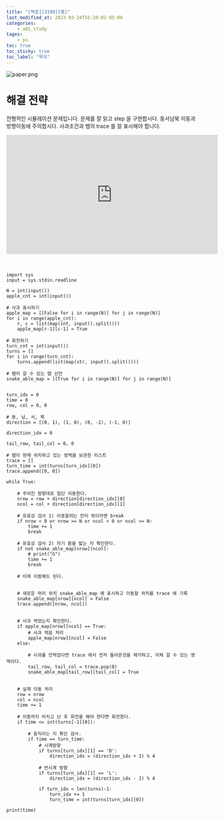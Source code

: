 ```yaml
---
title: "[백준][3190][뱀]"
last_modified_at: 2023-03-24T16:20:02-05:00
categories:
    - a01_study
tages:
    - ps
toc: true
toc_sticky: true
toc_label: "목차"
---
```


![paper.png](../../../image/ps.png)

# 해결 전략

전형적인 시뮬레이션 문제입니다. 문제를 잘 읽고 step 을 구현합시다. 동서남북 이동과 방향이동에 주의합시다. 사과조건과 뱀의 trace 를 잘 표시해야 합니다.


<iframe width="560" height="315" src="https://www.youtube.com/embed/afC0h53Ib1o" title="YouTube video player" frameborder="0" allow="accelerometer; autoplay; clipboard-write; encrypted-media; gyroscope; picture-in-picture; web-share" allowfullscreen></iframe>




<br>
<br>
<br>



```
import sys
input = sys.stdin.readline

N = int(input())
apple_cnt = int(input())

# 사과 표시하기
apple_map = [[False for i in range(N)] for j in range(N)]
for i in range(apple_cnt):
    r, c = list(map(int, input().split()))
    apple_map[r-1][c-1] = True

# 회전하기
turn_cnt = int(input())
turns = []
for i in range(turn_cnt):
    turns.append(list(map(str, input().split())))

# 뱀이 갈 수 있는 맵 선언
snake_able_map = [[True for i in range(N)] for j in range(N)]


turn_idx = 0
time = 0
row, col = 0, 0

# 동, 남, 서, 북
direction = [(0, 1), (1, 0), (0, -1), (-1, 0)]

direction_idx = 0

tail_row, tail_col = 0, 0

# 뱀이 현재 위치하고 있는 영역을 보관한 리스트
trace = []
turn_time = int(turns[turn_idx][0])
trace.append([0, 0])

while True:

    # 주어진 방향대로 일단 이동한다.
    nrow = row + direction[direction_idx][0]
    ncol = col + direction[direction_idx][1]

    # 유효성 검사 1) 이동할려는 칸이 밖이라면 break
    if nrow < 0 or nrow >= N or ncol < 0 or ncol >= N:
        time += 1
        break

    # 유효성 검사 2) 자기 몸을 밟는 지 확인한다.
    if not snake_able_map[nrow][ncol]:
        # print("G")
        time += 1
        break

    # 이제 이동해도 된다.


    # 새로운 머리 위치 snake_able_map 에 표시하고 이동할 위치를 trace 에 기록
    snake_able_map[nrow][ncol] = False
    trace.append([nrow, ncol])


    # 사과 먹었는지 확인한다.
    if apple_map[nrow][ncol] == True:
        # 사과 먹음 처리
        apple_map[nrow][ncol] = False
    else:

        # 사과를 안먹었다면 trace 에서 먼저 들어온것을 제거하고, 이제 갈 수 있는 영역이다.
        tail_row, tail_col = trace.pop(0)
        snake_able_map[tail_row][tail_col] = True


    # 실제 이동 처리
    row = nrow
    col = ncol
    time += 1

    # 이동까지 마치고 난 후 회전을 해야 한다면 회전한다.
    if time <= int(turns[-1][0]):

        # 움직이는 지 확인 검사.
        if time == turn_time:
            # 시계방향
            if turns[turn_idx][1] == 'D':
                direction_idx = (direction_idx + 1) % 4

            # 반시계 방향
            if turns[turn_idx][1] == 'L':
                direction_idx = (direction_idx - 1) % 4

            if turn_idx < len(turns)-1:
                turn_idx += 1
                turn_time = int(turns[turn_idx][0])

print(time)
```